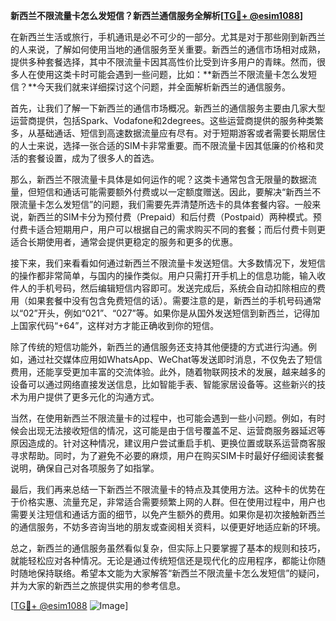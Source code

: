 **新西兰不限流量卡怎么发短信？新西兰通信服务全解析[[TG💪+ @esim1088](https://t.me/s/esim1088)]**

在新西兰生活或旅行，手机通讯是必不可少的一部分。尤其是对于那些刚到新西兰的人来说，了解如何使用当地的通信服务至关重要。新西兰的通信市场相对成熟，提供多种套餐选择，其中不限流量卡因其高性价比受到许多用户的青睐。然而，很多人在使用这类卡时可能会遇到一些问题，比如：**新西兰不限流量卡怎么发短信？**今天我们就来详细探讨这个问题，并全面解析新西兰的通信服务。

首先，让我们了解一下新西兰的通信市场概况。新西兰的通信服务主要由几家大型运营商提供，包括Spark、Vodafone和2degrees。这些运营商提供的服务种类繁多，从基础通话、短信到高速数据流量应有尽有。对于短期游客或者需要长期居住的人士来说，选择一张合适的SIM卡非常重要。而不限流量卡因其低廉的价格和灵活的套餐设置，成为了很多人的首选。

那么，新西兰不限流量卡具体是如何运作的呢？这类卡通常包含无限量的数据流量，但短信和通话可能需要额外付费或以一定额度赠送。因此，要解决“新西兰不限流量卡怎么发短信”的问题，我们需要先弄清楚所选卡的具体套餐内容。一般来说，新西兰的SIM卡分为预付费（Prepaid）和后付费（Postpaid）两种模式。预付费卡适合短期用户，用户可以根据自己的需求购买不同的套餐；而后付费卡则更适合长期使用者，通常会提供更稳定的服务和更多的优惠。

接下来，我们来看看如何通过新西兰不限流量卡发送短信。大多数情况下，发短信的操作都非常简单，与国内的操作类似。用户只需打开手机上的信息功能，输入收件人的手机号码，然后编辑短信内容即可。发送完成后，系统会自动扣除相应的费用（如果套餐中没有包含免费短信的话）。需要注意的是，新西兰的手机号码通常以“02”开头，例如“021”、“027”等。如果你是从国外发送短信到新西兰，记得加上国家代码“+64”，这样对方才能正确收到你的短信。

除了传统的短信功能外，新西兰的通信服务还支持其他便捷的方式进行沟通。例如，通过社交媒体应用如WhatsApp、WeChat等发送即时消息，不仅免去了短信费用，还能享受更加丰富的交流体验。此外，随着物联网技术的发展，越来越多的设备可以通过网络直接发送信息，比如智能手表、智能家居设备等。这些新兴的技术为用户提供了更多元化的沟通方式。

当然，在使用新西兰不限流量卡的过程中，也可能会遇到一些小问题。例如，有时候会出现无法接收短信的情况，这可能是由于信号覆盖不足、运营商服务器延迟等原因造成的。针对这种情况，建议用户尝试重启手机、更换位置或联系运营商客服寻求帮助。同时，为了避免不必要的麻烦，用户在购买SIM卡时最好仔细阅读套餐说明，确保自己对各项服务了如指掌。

最后，我们再来总结一下新西兰不限流量卡的特点及其使用方法。这种卡的优势在于价格实惠、流量充足，非常适合需要频繁上网的人群。但在使用过程中，用户也需要关注短信和通话方面的细节，以免产生额外的费用。如果你是初次接触新西兰的通信服务，不妨多咨询当地的朋友或查阅相关资料，以便更好地适应新的环境。

总之，新西兰的通信服务虽然看似复杂，但实际上只要掌握了基本的规则和技巧，就能轻松应对各种情况。无论是通过传统短信还是现代化的应用程序，都能让你随时随地保持联络。希望本文能为大家解答“新西兰不限流量卡怎么发短信”的疑问，并为大家的新西兰之旅提供实用的参考信息。

[[TG💪+ @esim1088](https://t.me/s/esim1088) ![Image](https://i.postimg.cc/4NQfJmqS/Snipaste-2025-05-13-00-14-12.png)]